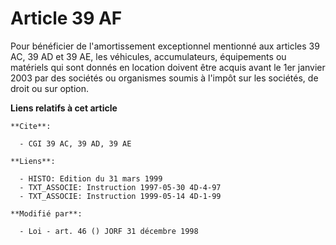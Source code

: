 # Article 39 AF

Pour bénéficier de l'amortissement exceptionnel mentionné aux articles 39 AC, 39 AD et 39 AE, les véhicules, accumulateurs,
équipements ou matériels qui sont donnés en location doivent être acquis avant le 1er janvier 2003 par des sociétés ou
organismes soumis à l'impôt sur les sociétés, de droit ou sur option.

**Liens relatifs à cet article**

	**Cite**:

	  - CGI 39 AC, 39 AD, 39 AE

	**Liens**:

	  - HISTO: Edition du 31 mars 1999
	  - TXT_ASSOCIE: Instruction 1997-05-30 4D-4-97
	  - TXT_ASSOCIE: Instruction 1999-05-14 4D-1-99

	**Modifié par**:

	  - Loi - art. 46 () JORF 31 décembre 1998
